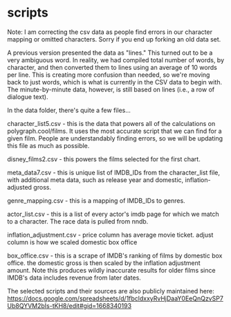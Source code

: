 # scripts

Note: I am correcting the csv data as people find errors in our character mapping or omitted characters. Sorry if you end up forking an old data set.

A previous version presented the data as "lines." This turned out to be a very ambiguous word. In reality, we had compiled total number of words, by character, and then converted them to lines using an average of 10 words per line. This is creating more confusion than needed, so we're moving back to just words, which is what is currently in the CSV data to begin with. The minute-by-minute data, however, is still based on lines (i.e., a row of dialogue text).

In the data folder, there's quite a few files...

character_list5.csv - this is the data that powers all of the calculations on polygraph.cool/films. It uses the most accurate script that we can find for a given film. People are understandably finding errors, so we will be updating this file as much as possible.

disney_films2.csv - this powers the films selected for the first chart.

meta_data7.csv - this is unique list of IMDB_IDs from the character_list file, with additional meta data, such as release year and domestic, inflation-adjusted gross.

genre_mapping.csv - this is a mapping of IMDB_IDs to genres.

actor_list.csv - this is a list of every actor's imdb page for which we match to a character. The race data is pulled from nndb.

inflation_adjustment.csv - price column has average movie ticket. adjust column is how we scaled domestic box office

box_office.csv - this is a scrape of IMDB's ranking of films by domestic box office. the domestic gross is then scaled by the inflation adjustment amount. Note this produces wildly inaccurate results for older films since IMDB's data includes revenue from later dates.

The selected scripts and their sources are also publicly maintained here:
https://docs.google.com/spreadsheets/d/1fbcldxxyRvHjDaaY0EeQnQzvSP7Ub8QYVM2bIs-tKH8/edit#gid=1668340193


